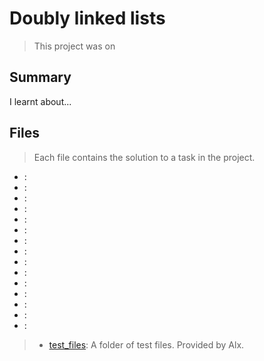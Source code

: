 # Doubly linked lists

> This project was on 

## Summary

I learnt about...

## Files

> Each file contains the solution to a task in the project.

- []():
- []():
- []():
- []():
- []():
- []():
- []():
- []():
- []():
- []():
- []():
- []():
- []():
- []():
- []():

> - [test_files](https://github.com/Ebube-Ochemba/alx-low_level_programming/tree/master/0x17-doubly_linked_lists/test_files): A folder of test files. Provided by Alx.
